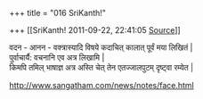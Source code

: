 +++
title = "016 SriKanth!"

+++
[[SriKanth!	2011-09-22, 22:41:05 [Source](https://groups.google.com/g/samskrita/c/4iauhWc1SZE)]]



वदन - आनन - वक्त्रास्यादि विषये कदाचित् कालात् पूर्वं मया लिखितं \|  
पुर्वाचार्यै: वचनानि एव अत्र लिखामि \|  
किमपि तमिल् भाषाज्ञ अत्र अस्ति चेत् तेन एतज्जालपुटम् दृष्ट्वा रम्येत \|

<http://www.sangatham.com/news/notes/face.html>

